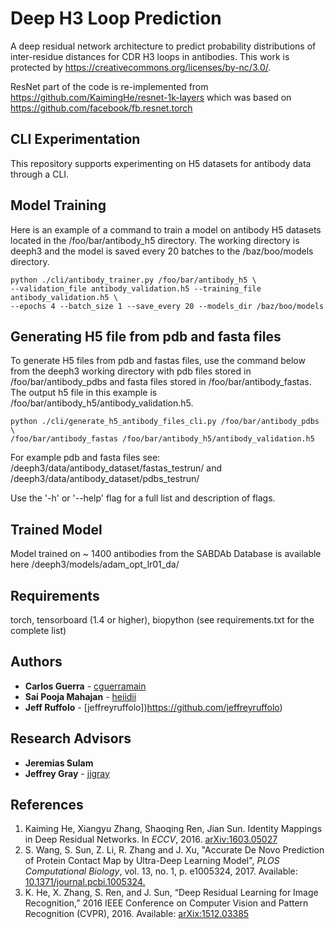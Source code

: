 # Deep H3 Loop Prediction
A deep residual network architecture to predict probability distributions of 
inter-residue distances for CDR H3 loops in antibodies. This work is protected by https://creativecommons.org/licenses/by-nc/3.0/.

ResNet part of the code is re-implemented from https://github.com/KaimingHe/resnet-1k-layers which was based on \
https://github.com/facebook/fb.resnet.torch

## CLI Experimentation
This repository supports experimenting on H5 datasets for antibody data through a CLI.

## Model Training
Here is an example of a command to train a model on antibody H5 datasets 
located in the /foo/bar/antibody_h5 directory. The working directory is 
deeph3 and the model is saved every 20 batches to the 
/baz/boo/models directory.
```buildoutcfg
python ./cli/antibody_trainer.py /foo/bar/antibody_h5 \
--validation_file antibody_validation.h5 --training_file antibody_validation.h5 \
--epochs 4 --batch_size 1 --save_every 20 --models_dir /baz/boo/models
```

## Generating H5 file from pdb and fasta files
To generate H5 files from pdb and fastas files, use the command below from the
deeph3 working directory with pdb files stored in /foo/bar/antibody_pdbs and 
fasta files stored in /foo/bar/antibody_fastas. The output h5 file in this example
is /foo/bar/antibody_h5/antibody_validation.h5.
```
python ./cli/generate_h5_antibody_files_cli.py /foo/bar/antibody_pdbs \
/foo/bar/antibody_fastas /foo/bar/antibody_h5/antibody_validation.h5
```
For example pdb and fasta files see: /deeph3/data/antibody_dataset/fastas_testrun/
and /deeph3/data/antibody_dataset/pdbs_testrun/

Use the '-h' or '--help' flag for a full list and description of flags.

## Trained Model 
Model trained on ~ 1400 antibodies from the SABDAb Database is available here
/deeph3/models/adam_opt_lr01_da/

## Requirements

torch, tensorboard (1.4 or higher), biopython (see requirements.txt for the complete list)

## Authors
* **Carlos Guerra** - [cguerramain](https://github.com/cguerramain)
* **Sai Pooja Mahajan** - [heiidii](https://github.com/heiidii)
* **Jeff Ruffolo** - [jeffreyruffolo])https://github.com/jeffreyruffolo)

## Research Advisors
* **Jeremias Sulam**
* **Jeffrey Gray** - [jjgray](https://github.com/jjgray)

## References
1. Kaiming He, Xiangyu Zhang, Shaoqing Ren, Jian Sun. Identity Mappings in Deep 
   Residual Networks. In *ECCV*, 2016.
   [arXiv:1603.05027](https://arxiv.org/abs/1603.05027)
2. S. Wang, S. Sun, Z. Li, R. Zhang and J. Xu, "Accurate De Novo Prediction of 
   Protein Contact Map by Ultra-Deep Learning Model", *PLOS Computational 
   Biology*, vol. 13, no. 1, p. e1005324, 2017. Available:
   [10.1371/journal.pcbi.1005324.](https://journals.plos.org/ploscompbiol/article?id=10.1371/journal.pcbi.1005324)
3. K. He, X. Zhang, S. Ren, and J. Sun, “Deep Residual Learning for Image Recognition,” 
   2016 IEEE Conference on Computer Vision and Pattern Recognition (CVPR), 2016.
   Available: [arXix:1512.03385](https://arxiv.org/abs/1512.03385)

